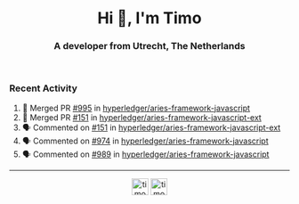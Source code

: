 <h1 align="center">Hi 👋, I'm Timo</h1>
<h3 align="center">A developer from Utrecht, The Netherlands</h3>
<br/>
<!-- https://github.com/rahuldkjain/github-profile-readme-generator --!>

<!--  <p align="left"><img src="https://github-readme-stats.vercel.app/api?username=timoglastra&show_icons=true&count_private=true&" alt="timoglastra" /></p> --!>

<!--
Github language stats
<p align="left"><img src="https://github-readme-stats.vercel.app/api/top-langs/?username=timoglastra&layout=compact" alt="timoglastra" /><p>
-->

<!-- Codestats language stats -->
<!-- <p align="left"><img src="https://codestats-readme.vercel.app/api/top-langs/?username=timoglastra&layout=compact&language_count=12" alt="timoglastra" /><p>    --!>
  
<h3>Recent Activity</h3>

<!--START_SECTION:activity-->
1. 🎉 Merged PR [#995](https://github.com/hyperledger/aries-framework-javascript/pull/995) in [hyperledger/aries-framework-javascript](https://github.com/hyperledger/aries-framework-javascript)
2. 🎉 Merged PR [#151](https://github.com/hyperledger/aries-framework-javascript-ext/pull/151) in [hyperledger/aries-framework-javascript-ext](https://github.com/hyperledger/aries-framework-javascript-ext)
3. 🗣 Commented on [#151](https://github.com/hyperledger/aries-framework-javascript-ext/issues/151) in [hyperledger/aries-framework-javascript-ext](https://github.com/hyperledger/aries-framework-javascript-ext)
4. 🗣 Commented on [#974](https://github.com/hyperledger/aries-framework-javascript/issues/974) in [hyperledger/aries-framework-javascript](https://github.com/hyperledger/aries-framework-javascript)
5. 🗣 Commented on [#989](https://github.com/hyperledger/aries-framework-javascript/issues/989) in [hyperledger/aries-framework-javascript](https://github.com/hyperledger/aries-framework-javascript)
<!--END_SECTION:activity-->

---

<p align="center">
<a href="https://twitter.com/timoglastra" target="blank"><img align="center" src="https://cdn.jsdelivr.net/npm/simple-icons@3.0.1/icons/twitter.svg" alt="timoglastra" height="30" width="30" /></a>
<a href="https://linkedin.com/in/timoglastra" target="blank"><img align="center" src="https://cdn.jsdelivr.net/npm/simple-icons@3.0.1/icons/linkedin.svg" alt="timoglastra" height="30" width="30" /></a>
</p>



